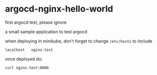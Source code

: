 # argocd-nginx-hello-world
first argocd test, please ignore

a small sample application to test argocd

when deploying in minikube, don't forget to change `/etc/hosts` to include 

```localhost   nginx.test```

once deployed do:

```curl nginx.test:8080```